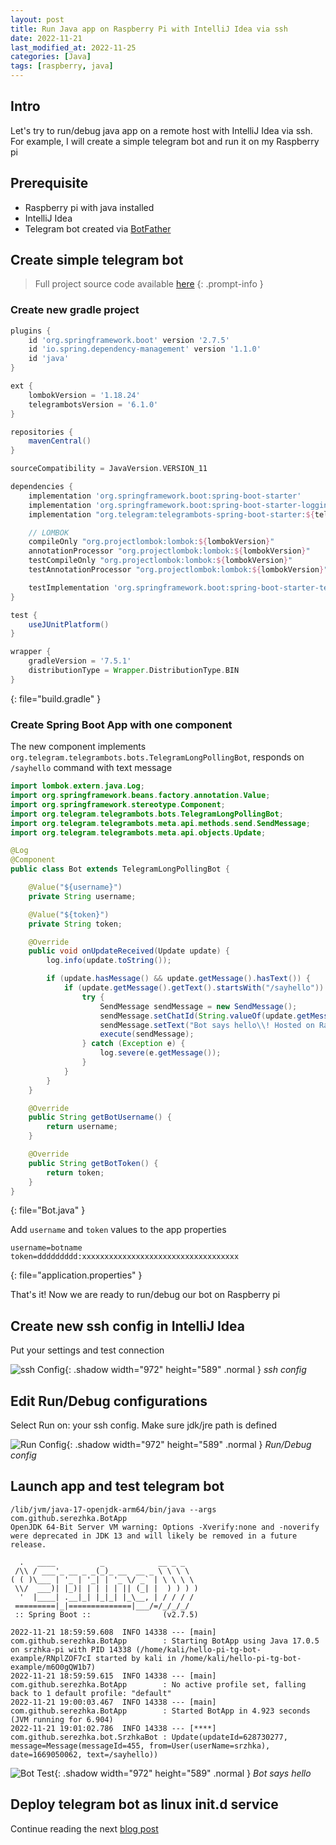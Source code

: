 ```yaml
---
layout: post
title: Run Java app on Raspberry Pi with IntelliJ Idea via ssh
date: 2022-11-21
last_modified_at: 2022-11-25
categories: [Java]
tags: [raspberry, java]
---
```


## Intro

Let's try to run/debug java app on a remote host with IntelliJ Idea via ssh.
For example, I will create a simple telegram bot and run it on my Raspberry pi

## Prerequisite

* Raspberry pi with java installed
* IntelliJ Idea
* Telegram bot created via [BotFather](https://t.me/BotFather)

## Create simple telegram bot

> Full project source code available [here](https://github.com/serezhka/hello-pi-tg-bot-example)
{: .prompt-info }

### Create new gradle project

```groovy
plugins {
    id 'org.springframework.boot' version '2.7.5'
    id 'io.spring.dependency-management' version '1.1.0'
    id 'java'
}

ext {
    lombokVersion = '1.18.24'
    telegrambotsVersion = '6.1.0'
}

repositories {
    mavenCentral()
}

sourceCompatibility = JavaVersion.VERSION_11

dependencies {
    implementation 'org.springframework.boot:spring-boot-starter'
    implementation 'org.springframework.boot:spring-boot-starter-logging'
    implementation "org.telegram:telegrambots-spring-boot-starter:${telegrambotsVersion}"

    // LOMBOK
    compileOnly "org.projectlombok:lombok:${lombokVersion}"
    annotationProcessor "org.projectlombok:lombok:${lombokVersion}"
    testCompileOnly "org.projectlombok:lombok:${lombokVersion}"
    testAnnotationProcessor "org.projectlombok:lombok:${lombokVersion}"

    testImplementation 'org.springframework.boot:spring-boot-starter-test'
}

test {
    useJUnitPlatform()
}

wrapper {
    gradleVersion = '7.5.1'
    distributionType = Wrapper.DistributionType.BIN
}
```
{: file="build.gradle" }

### Create Spring Boot App with one component

The new component implements ```org.telegram.telegrambots.bots.TelegramLongPollingBot```,
responds on ```/sayhello``` command with text message

```java
import lombok.extern.java.Log;
import org.springframework.beans.factory.annotation.Value;
import org.springframework.stereotype.Component;
import org.telegram.telegrambots.bots.TelegramLongPollingBot;
import org.telegram.telegrambots.meta.api.methods.send.SendMessage;
import org.telegram.telegrambots.meta.api.objects.Update;

@Log
@Component
public class Bot extends TelegramLongPollingBot {

    @Value("${username}")
    private String username;

    @Value("${token}")
    private String token;

    @Override
    public void onUpdateReceived(Update update) {
        log.info(update.toString());

        if (update.hasMessage() && update.getMessage().hasText()) {
            if (update.getMessage().getText().startsWith("/sayhello")) {
                try {
                    SendMessage sendMessage = new SendMessage();
                    sendMessage.setChatId(String.valueOf(update.getMessage().getChatId()));
                    sendMessage.setText("Bot says hello\\! Hosted on Raspberry Pi");
                    execute(sendMessage);
                } catch (Exception e) {
                    log.severe(e.getMessage());
                }
            }
        }
    }

    @Override
    public String getBotUsername() {
        return username;
    }

    @Override
    public String getBotToken() {
        return token;
    }
}
```
{: file="Bot.java" }

Add ```username``` and ```token``` values to the app properties

```properties
username=botname
token=ddddddddd:xxxxxxxxxxxxxxxxxxxxxxxxxxxxxxxxxxx
```
{: file="application.properties" }

That's it! Now we are ready to run/debug our bot on Raspberry pi

## Create new ssh config in IntelliJ Idea

Put your settings and test connection

![ssh Config](/assets/img/posts/2022-11-21/ssh_config.png){: .shadow width="972" height="589" .normal }
_ssh config_

## Edit Run/Debug configurations

Select Run on: your ssh config. Make sure jdk/jre path is defined 

![Run Config](/assets/img/posts/2022-11-21/run_configuration.png){: .shadow width="972" height="589" .normal }
_Run/Debug config_

## Launch app and test telegram bot

```console
/lib/jvm/java-17-openjdk-arm64/bin/java --args com.github.serezhka.BotApp
OpenJDK 64-Bit Server VM warning: Options -Xverify:none and -noverify were deprecated in JDK 13 and will likely be removed in a future release.

  .   ____          _            __ _ _
 /\\ / ___'_ __ _ _(_)_ __  __ _ \ \ \ \
( ( )\___ | '_ | '_| | '_ \/ _` | \ \ \ \
 \\/  ___)| |_)| | | | | || (_| |  ) ) ) )
  '  |____| .__|_| |_|_| |_\__, | / / / /
 =========|_|==============|___/=/_/_/_/
 :: Spring Boot ::                (v2.7.5)

2022-11-21 18:59:59.608  INFO 14338 --- [main] com.github.serezhka.BotApp        : Starting BotApp using Java 17.0.5 on srzhka-pi with PID 14338 (/home/kali/hello-pi-tg-bot-example/RNplZOF7cI started by kali in /home/kali/hello-pi-tg-bot-example/m6O0gQW1b7)
2022-11-21 18:59:59.615  INFO 14338 --- [main] com.github.serezhka.BotApp        : No active profile set, falling back to 1 default profile: "default"
2022-11-21 19:00:03.467  INFO 14338 --- [main] com.github.serezhka.BotApp        : Started BotApp in 4.923 seconds (JVM running for 6.904)
2022-11-21 19:01:02.786  INFO 14338 --- [****] com.github.serezhka.bot.SrzhkaBot : Update(updateId=628730277, message=Message(messageId=455, from=User(userName=srzhka), date=1669050062, text=/sayhello))
```

![Bot Test](/assets/img/posts/2022-11-21/bot_test.jpg){: .shadow width="972" height="589" .normal }
_Bot says hello_

## Deploy telegram bot as linux init.d service

Continue reading the next [blog post](/posts/springboot-app-linux-service-gradle-ssh)
